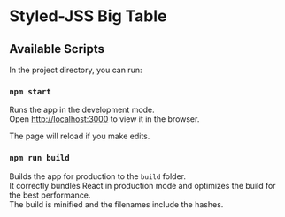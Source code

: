 # Styled-JSS Big Table

## Available Scripts

In the project directory, you can run:

### `npm start`

Runs the app in the development mode.<br>
Open [http://localhost:3000](http://localhost:3000) to view it in the browser.

The page will reload if you make edits.

### `npm run build`

Builds the app for production to the `build` folder.<br>
It correctly bundles React in production mode and optimizes the build for the best performance.<br>
The build is minified and the filenames include the hashes.

